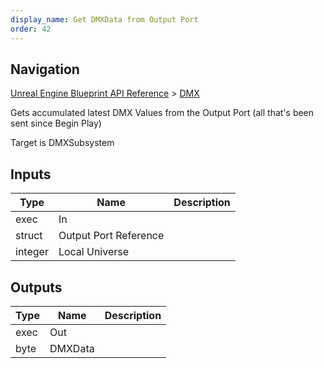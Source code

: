 ```yaml
---
display_name: Get DMXData from Output Port
order: 42
---
```

## Navigation

[Unreal Engine Blueprint API Reference](https://dev.epicgames.com/documentation/en-us/unreal-engine/BlueprintAPI) > [DMX](https://dev.epicgames.com/documentation/en-us/unreal-engine/BlueprintAPI/DMX)

Gets accumulated latest DMX Values from the Output Port (all that's been sent since Begin Play)

Target is DMXSubsystem

## Inputs

| Type | Name | Description |
| --- | --- | --- |
| exec | In |  |
| struct | Output Port Reference |  |
| integer | Local Universe |  |

## Outputs

| Type | Name | Description |
| --- | --- | --- |
| exec | Out |  |
| byte | DMXData |  |
